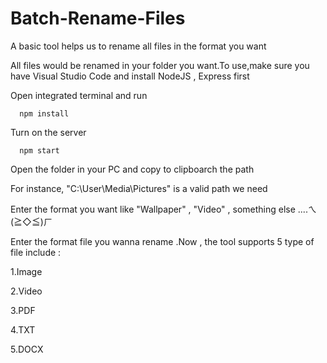 # Batch-Rename-Files
A basic tool helps us to rename all files in the format you want

All files would be renamed in your folder you want.To use,make sure you have Visual Studio Code and install NodeJS , Express first

Open integrated terminal and run
 
      npm install
      
Turn on the server

      npm start


Open the folder in your PC and copy to clipboarch the path

For instance, "C:\User\Media\Pictures" is a valid path we need

Enter the format you want like "Wallpaper" , "Video" , something else ....ㄟ(≧◇≦)ㄏ

Enter the format file you wanna rename .Now , the tool supports 5 type of file include :

1.Image

2.Video

3.PDF

4.TXT

5.DOCX

